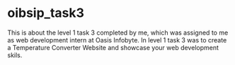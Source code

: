 # oibsip_task3
This is about the level 1 task 3 completed by me, which was assigned to me as web development intern at Oasis Infobyte.
In level 1 task 3 was to create a Temperature Converter Website and showcase your web development skils.
